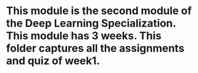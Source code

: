 # This module is the second module of the Deep Learning Specialization. This module has 3 weeks. This folder captures all the assignments and quiz of week1.

